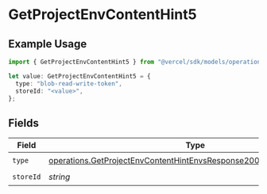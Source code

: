 # GetProjectEnvContentHint5

## Example Usage

```typescript
import { GetProjectEnvContentHint5 } from "@vercel/sdk/models/operations/getprojectenv.js";

let value: GetProjectEnvContentHint5 = {
  type: "blob-read-write-token",
  storeId: "<value>",
};
```

## Fields

| Field                                                                                                                                                          | Type                                                                                                                                                           | Required                                                                                                                                                       | Description                                                                                                                                                    |
| -------------------------------------------------------------------------------------------------------------------------------------------------------------- | -------------------------------------------------------------------------------------------------------------------------------------------------------------- | -------------------------------------------------------------------------------------------------------------------------------------------------------------- | -------------------------------------------------------------------------------------------------------------------------------------------------------------- |
| `type`                                                                                                                                                         | [operations.GetProjectEnvContentHintEnvsResponse200ApplicationJSONType](../../models/operations/getprojectenvcontenthintenvsresponse200applicationjsontype.md) | :heavy_check_mark:                                                                                                                                             | N/A                                                                                                                                                            |
| `storeId`                                                                                                                                                      | *string*                                                                                                                                                       | :heavy_check_mark:                                                                                                                                             | N/A                                                                                                                                                            |
